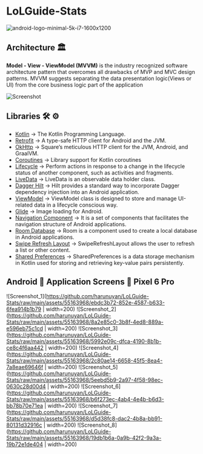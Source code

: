 # LoLGuide-Stats

![android-logo-minimal-5k-i7-1600x1200](https://user-images.githubusercontent.com/55163968/236510652-6be8fee4-d4ff-4286-b519-66a72f6f928a.png)</br>


## Architecture 🏛

**Model - View - ViewModel (MVVM)** is the industry recognized software architecture pattern that overcomes all drawbacks of MVP and MVC design patterns. MVVM suggests separating the data presentation logic(Views or UI) from the core business logic part of the application

![Screenshot](https://miro.medium.com/v2/resize:fit:1100/format:webp/1*fEmAkjzVfRDLpHWEr4Tepg.png)


## Libraries 🛠 ⚙️
- [Kotlin](https://github.com/JetBrains/kotlin) -> The Kotlin Programming Language.
- [Retrofit](https://github.com/square/retrofit) -> A type-safe HTTP client for Android and the JVM.
- [OkHttp](https://github.com/square/okhttp) -> Square’s meticulous HTTP client for the JVM, Android, and GraalVM.
- [Coroutines](https://github.com/Kotlin/kotlinx.coroutines) -> Library support for Kotlin coroutines
- [Lifecycle](https://developer.android.com/jetpack/androidx/releases/lifecycle) -> Perform actions in response to a change in the lifecycle status of another component, such as activities and fragments.
- [LiveData](https://developer.android.com/topic/libraries/architecture/livedata) -> LiveData is an observable data holder class.
- [Dagger Hilt](https://developer.android.com/training/dependency-injection/hilt-android) -> Hilt provides a standard way to incorporate Dagger dependency injection into an Android application.
- [ViewModel](https://developer.android.com/topic/libraries/architecture/viewmodel) -> ViewModel class is designed to store and manage UI-related data in a lifecycle conscious way.
- [Glide](https://github.com/bumptech/glide) -> Image loading for Android.
- [Navigation Component](https://developer.android.com/guide/navigation/navigation-getting-started) -> It is a set of components that facilitates the navigation structure of Android applications.
- [Room Database](https://developer.android.com/training/data-storage/room) -> Room is a component used to create a local database in Android applications.
- [Swipe Refresh Layout](https://developer.android.com/jetpack/androidx/releases/swiperefreshlayout) -> SwipeRefreshLayout allows the user to refresh a list or other content.
- [Shared Preferences](https://developer.android.com/reference/android/content/SharedPreferences) -> SharedPreferences is a data storage mechanism in Kotlin used for storing and retrieving key-value pairs persistently.

## Android 📱 Application Screens 📸 Pixel 6 Pro

![Screenshot_1](https://github.com/harunuyan/LoLGuide-Stats/raw/main/assets/55163968/ebdc3b72-852e-4587-b633-6fea914b1b79 | width=200)
![Screenshot_2](https://github.com/harunuyan/LoLGuide-Stats/raw/main/assets/55163968/8a2e85c0-3b8f-4ed8-889a-e596eb75c1cd | width=200)
![Screenshot_3](https://github.com/harunuyan/LoLGuide-Stats/raw/main/assets/55163968/5992e09c-dfca-4190-8b1b-ce8c4f6aa442 | width=200)
![Screenshot_4](https://github.com/harunuyan/LoLGuide-Stats/raw/main/assets/55163968/2c80ae14-6658-45f5-8ea4-7a8eae69646f | width=200)
![Screenshot_5](https://github.com/harunuyan/LoLGuide-Stats/raw/main/assets/55163968/5eebd5b9-2a97-4f58-98ec-0630c28d00d4 | width=200)
![Screenshot_6](https://github.com/harunuyan/LoLGuide-Stats/raw/main/assets/55163968/b6f273ec-4ab4-4e4b-b6d3-bb78b70e71ea | width=200)
![Screenshot_7](https://github.com/harunuyan/LoLGuide-Stats/raw/main/assets/55163968/d5d38fc8-dac2-4b8a-bb91-80131d32916c | width=200)
![Screenshot_8](https://github.com/harunuyan/LoLGuide-Stats/raw/main/assets/55163968/19db1b6a-0a9b-42f2-9a3a-19b72e1de404 | width=200)
